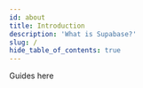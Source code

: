 ```yaml
---
id: about
title: Introduction
description: 'What is Supabase?'
slug: /
hide_table_of_contents: true
---
```


Guides here